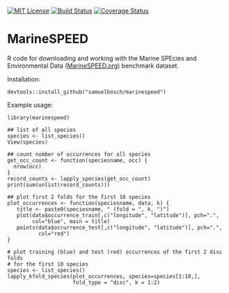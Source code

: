[![MIT License](https://img.shields.io/github/license/samuelbosch/blogbits.svg)](https://github.com/samuelbosch/marinespeed/blob/master/LICENSE.md)
[![Build Status](https://travis-ci.org/samuelbosch/marinespeed.svg?branch=master)](https://travis-ci.org/samuelbosch/marinespeed)
[![Coverage Status](http://codecov.io/github/samuelbosch/marinespeed/coverage.svg?branch=master)](http://codecov.io/github/samuelbosch/marinespeed?branch=master)

# MarineSPEED
R code for downloading and working with the Marine SPEcies and Environmental Data ([MarineSPEED.org](http://MarineSPEED.org)) benchmark dataset.

Installation:

    devtools::install_github("samuelbosch/marinespeed")
    
Example usage:

    library(marinespeed)
    
    ## list of all species
    species <- list_species()
    View(species)
    
    ## count number of occurrences for all species 
    get_occ_count <- function(speciesname, occ) {
      nrow(occ)
    }
    record_counts <- lapply_species(get_occ_count)
    print(sum(unlist(record_counts)))
    
    ## plot first 2 folds for the first 10 species
    plot_occurrences <- function(speciesname, data, k) {
       title <- paste0(speciesname, " (fold = ", k, ")")
       plot(data$occurrence_train[,c("longitude", "latitude")], pch=".", 
            col="blue", main = title)
       points(data$occurrence_test[,c("longitude", "latitude")], pch=".", 
              col="red")
    }
    
    # plot training (blue) and test (red) occurrences of the first 2 disc folds 
    # for the first 10 species
    species <- list_species()
    lapply_kfold_species(plot_occurrences, species=species[1:10,],
                         fold_type = "disc", k = 1:2)
